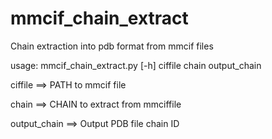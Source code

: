 # mmcif_chain_extract
Chain extraction into pdb format from mmcif files 

usage: mmcif_chain_extract.py [-h] ciffile chain output_chain

ciffile       ==> PATH to mmcif file

chain         ==> CHAIN to extract from mmciffile

output_chain  ==> Output PDB file chain ID

